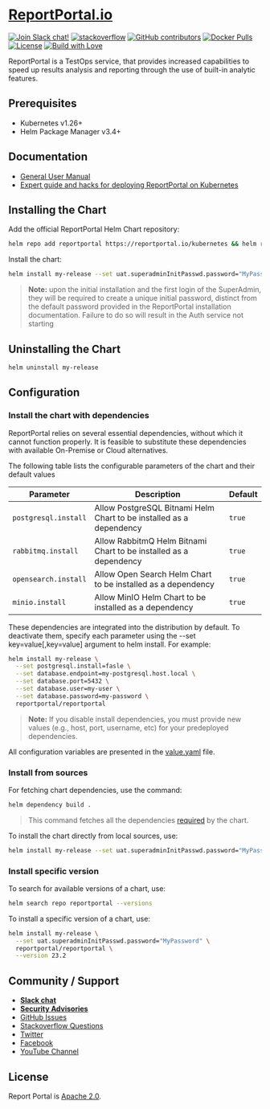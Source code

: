 # [ReportPortal.io](http://ReportPortal.io)

[![Join Slack chat!](https://slack.epmrpp.reportportal.io/badge.svg)](https://slack.epmrpp.reportportal.io/)
[![stackoverflow](https://img.shields.io/badge/reportportal-stackoverflow-orange.svg?style=flat)](http://stackoverflow.com/questions/tagged/reportportal)
[![GitHub contributors](https://img.shields.io/badge/contributors-102-blue.svg)](https://reportportal.io/community)
[![Docker Pulls](https://img.shields.io/docker/pulls/reportportal/service-api.svg?maxAge=25920)](https://hub.docker.com/u/reportportal/)
[![License](https://img.shields.io/badge/license-Apache-brightgreen.svg)](https://www.apache.org/licenses/LICENSE-2.0)
[![Build with Love](https://img.shields.io/badge/build%20with-❤%EF%B8%8F%E2%80%8D-lightgrey.svg)](http://reportportal.io?style=flat)


ReportPortal is a TestOps service, that provides increased capabilities to speed up results analysis and reporting through the use of built-in analytic features.

## Prerequisites
* Kubernetes v1.26+
* Helm Package Manager v3.4+

## Documentation
* [General User Manual](https://reportportal.io/docs/)
* [Expert guide and hacks for deploying ReportPortal on Kubernetes](https://reportportal.io/docs/installation-steps/DeployWithKubernetes)

## Installing the Chart

Add the official ReportPortal Helm Chart repository:

```bash
helm repo add reportportal https://reportportal.io/kubernetes && helm repo update reportportal
```

Install the chart:

```bash
helm install my-release --set uat.superadminInitPasswd.password="MyPassword" reportportal/reportportal
```
> **Note:** upon the initial installation and the first login of the SuperAdmin, they will be required to create a unique initial password, distinct from the default password provided in the ReportPortal installation documentation. Failure to do so will result in the Auth service not starting

## Uninstalling the Chart

```bash
helm uninstall my-release 
```

## Configuration

### Install the chart with dependencies

ReportPortal relies on several essential dependencies, without which it cannot function properly. It is feasible to substitute these dependencies with available On-Premise or Cloud alternatives. 

The following table lists the configurable parameters of the chart and their default values

|Parameter|Description|Default|
|-|-|-|
|`postgresql.install`|Allow PostgreSQL Bitnami Helm Chart to be installed as a dependency|`true`|
|`rabbitmq.install`|Allow RabbitmQ Helm Bitnami Chart to be installed as a dependency|`true`|
|`opensearch.install`|Allow Open Search Helm Chart to be installed as a dependency|`true`|
|`minio.install`|Allow MinIO Helm Chart to be installed as a dependency|`true`|

These dependencies are integrated into the distribution by default. To deactivate them, specify each parameter using the --set key=value[,key=value] argument to helm install. For example:

```bash
helm install my-release \
  --set postgresql.install=fasle \
  --set database.endpoint=my-postgresql.host.local \
  --set database.port=5432 \
  --set database.user=my-user \
  --set database.password=my-password \
  reportportal/reportportal
```
> **Note:** If you disable install dependencies, you must provide new values (e.g., host, port, username, etc) for your predeployed dependencies.

All configuration variables are presented in the [value.yaml](https://github.com/reportportal/kubernetes/blob/master/values.yaml) file.

### Install from sources

For fetching chart dependencies, use the command:

```bash
helm dependency build .
```

> This command fetches all the dependencies [required](https://github.com/reportportal/kubernetes/blob/master/Chart.yaml) by the chart.

To install the chart directly from local sources, use:


```bash
helm install my-release --set uat.superadminInitPasswd.password="MyPassword" .
```

### Install specific version

To search for available versions of a chart, use:

```bash
helm search repo reportportal --versions
```

To install a specific version of a chart, use:

```bash
helm install my-release \
  --set uat.superadminInitPasswd.password="MyPassword" \
  reportportal/reportportal \
  --version 23.2
```

## Community / Support
* [**Slack chat**](https://reportportal-slack-auto.herokuapp.com)
* [**Security Advisories**](https://github.com/reportportal/reportportal/blob/master/SECURITY_ADVISORIES.md)
* [GitHub Issues](https://github.com/reportportal/reportportal/issues)
* [Stackoverflow Questions](http://stackoverflow.com/questions/tagged/reportportal)
* [Twitter](http://twitter.com/ReportPortal_io)
* [Facebook](https://www.facebook.com/ReportPortal.io)
* [YouTube Channel](https://www.youtube.com/channel/UCsZxrHqLHPJcrkcgIGRG-cQ)

## License
Report Portal is [Apache 2.0](https://www.apache.org/licenses/LICENSE-2.0).

